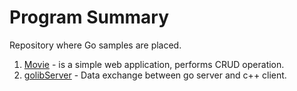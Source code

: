 # Program Summary
Repository where Go samples are placed.

1.  [Movie](https://github.com/0x218/Go_Exercise/tree/master/Movie) - is a simple web application, performs CRUD operation.
2.  [golibServer](https://github.com/0x218/Go/blob/master/go_cpp/golibServer.go) - Data exchange between go server and c++ client.
